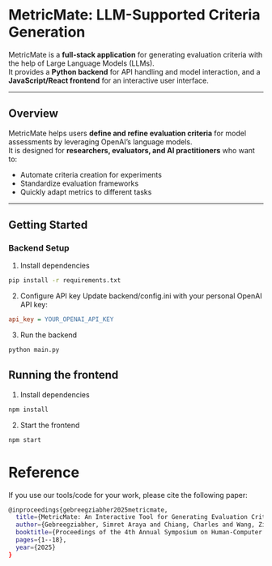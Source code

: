 # MetricMate: LLM-Supported Criteria Generation

MetricMate is a **full-stack application** for generating evaluation criteria with the help of Large Language Models (LLMs).  
It provides a **Python backend** for API handling and model interaction, and a **JavaScript/React frontend** for an interactive user interface.

---

## Overview
MetricMate helps users **define and refine evaluation criteria** for model assessments by leveraging OpenAI’s language models.  
It is designed for **researchers, evaluators, and AI practitioners** who want to:

- Automate criteria creation for experiments
- Standardize evaluation frameworks
- Quickly adapt metrics to different tasks

---



## Getting Started

### Backend Setup


1. Install dependencies
```bash
pip install -r requirements.txt
```

2. Configure API key
Update backend/config.ini with your personal OpenAI API key:
```ini
api_key = YOUR_OPENAI_API_KEY
```

3. Run the backend
```bash
python main.py
```

## Running the frontend

1. Install dependencies
```bash
npm install
```

2. Start the frontend
```bash
npm start
```




# Reference
If you use our tools/code for your work, please cite the following paper:

```bash
@inproceedings{gebreegziabher2025metricmate,
  title={MetricMate: An Interactive Tool for Generating Evaluation Criteria for LLM-as-a-Judge Workflow},
  author={Gebreegziabher, Simret Araya and Chiang, Charles and Wang, Zichu and Ashktorab, Zahra and Brachman, Michelle and Geyer, Werner and Li, Toby Jia-Jun and G{\'o}mez-Zar{\'a}, Diego},
  booktitle={Proceedings of the 4th Annual Symposium on Human-Computer Interaction for Work},
  pages={1--18},
  year={2025}
}
```